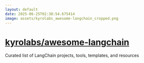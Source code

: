 ```yaml
---
layout: default
date: 2025-06-25T02:38:54.675414
image: assets/kyrolabs_awesome-langchain_cropped.png
---
```


# [kyrolabs/awesome-langchain](https://github.com/kyrolabs/awesome-langchain)

Curated list of LangChain projects, tools, templates, and resources
